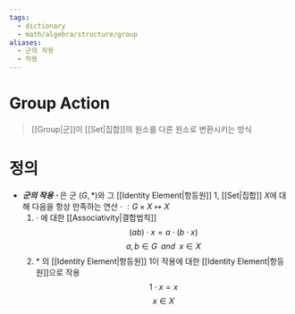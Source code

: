 ```yaml
---
tags:
  - dictionary
  - math/algebra/structure/group
aliases:
  - 군의 작용
  - 작용
---
```

# Group Action
> [[Group|군]]이 [[Set|집합]]의 원소를 다른 원소로 변환시키는 방식
# 정의
+ ***군의 작용 $\cdot$*** 은 군 $(G,\ast)$와 그 [[Identity Element|항등원]] 1, [[Set|집합]] $X$에 대해 다음을 항상 만족하는 연산 $\cdot\;:G\times X \mapsto X$
	1. $\cdot$ 에 대한 [[Associativity|결합법칙]]$$(ab)\cdot x = a\cdot(b\cdot x)$$$$a, b\in G \;\;and\;\;x\in X$$
	2. $\ast$ 의 [[Identity Element|항등원]] 1이 작용에 대한 [[Identity Element|항등원]]으로 작용$$1\cdot x = x$$$$x\in X$$
